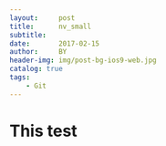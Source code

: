 ```yaml
---
layout:     post
title:      nv_small
subtitle:   
date:       2017-02-15
author:     BY
header-img: img/post-bg-ios9-web.jpg
catalog: true
tags:
    - Git
---
```


# This test
